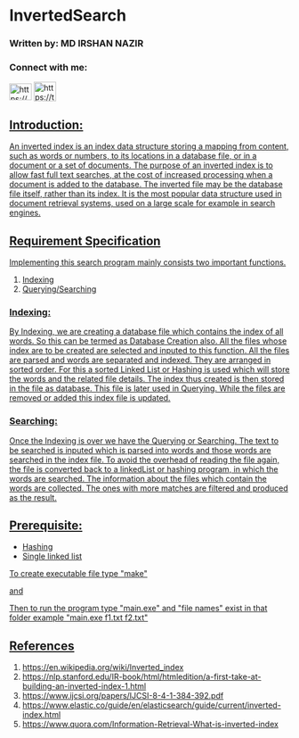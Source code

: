 <h1>InvertedSearch</h1>
<h3>Written by: MD IRSHAN NAZIR</h3>
<h3 align="left">Connect with me:</h3>
<p align="left">
<a href="https://www.linkedin.com/in/irshan127/" target="blank"><img align="center" src="https://raw.githubusercontent.com/rahuldkjain/github-profile-readme-generator/master/src/images/icons/Social/linked-in-alt.svg" alt="https://www.linkedin.com/in/irshan127/" height="30" width="40" /></a> <a href="https://twitter.com/Irshan_127" target="blank"><img align="center" src="https://raw.githubusercontent.com/rahuldkjain/github-profile-readme-generator/master/src/images/icons/Social/twitter.svg" alt="https://twitter.com/irshan_127" height="35" width="40" />
</p>

<h2>Introduction:</h2>
<p>An inverted index is an index data structure storing a mapping from content, such as words or numbers, to its locations in a database file, or in a document or a set of documents. The purpose of an inverted index is to allow fast full text searches, at the cost of increased processing when a document is added to the database. The inverted file may be the database file itself, rather than its index. It is the most popular data structure used in document retrieval systems, used on a large scale for example in search engines.</p>

<h2>Requirement Specification</h2>
<p>Implementing this search program mainly consists two important functions.</p>
<ol>
  <li>Indexing</li>
  <li>Querying/Searching</li>
</ol>

<h3>Indexing:</h3>
<p>By Indexing, we are creating a database file which contains the index of all words. So this can be termed as Database Creation also. All the files whose index are to be created are selected and inputed to this function. All the files are parsed and words are separated and indexed. They are arranged in sorted order. For this a sorted Linked List or Hashing is used which will store the words and the related file details. The index thus created is then stored in the file as database. This file is later used in Querying. While the files are removed or added this index file is updated.</p>

<h3>Searching:</h3>
<p>Once the Indexing is over we have the Querying or Searching. The text to be searched is inputed which is parsed into words and those words are searched in the index file. To avoid the overhead of reading the file again, the file is converted back to a linkedList or hashing program, in which the words are searched. The information about the files which contain the words are collected. The ones with more matches are filtered and produced as the result.</p>

<h2>Prerequisite:</h2>
<ul>
  <li>Hashing</li>
  <li>Single linked list</li>
</ul>

<p>To create executable file type "make"</p>

<p>and</p>

<p>Then to run the program type "main.exe" and "file names" exist in that folder example "main.exe f1.txt f2.txt"</p>

<h2>References</h2>
<ol>
  <li><a href="https://en.wikipedia.org/wiki/Inverted_index">https://en.wikipedia.org/wiki/Inverted_index</a></li>
  <li><a href="https://nlp.stanford.edu/IR-book/html/htmledition/a-first-take-at-building-an-inverted-index-1.html">https://nlp.stanford.edu/IR-book/html/htmledition/a-first-take-at-building-an-inverted-index-1.html</a></li>
  <li><a href="https://www.ijcsi.org/papers/IJCSI-8-4-1-384-392.pdf">https://www.ijcsi.org/papers/IJCSI-8-4-1-384-392.pdf</a></li>
  <li><a href="https://www.elastic.co/guide/en/elasticsearch/guide/current/inverted-index.html">https://www.elastic.co/guide/en/elasticsearch/guide/current/inverted-index.html</a></li>
  <li><a href="https://www.quora.com/Information-Retrieval-What-is-inverted-index">https://www.quora.com/Information-Retrieval-What-is-inverted-index</a></li>
</ol>
